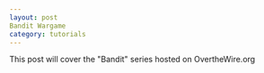 ```yaml
---
layout: post
Bandit Wargame
category: tutorials
---
```


This post will cover the "Bandit" series hosted on OvertheWire.org
